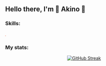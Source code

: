 <!-- introduction section -->
## Hello there, I'm 🧚 Akino 🧚
### Skills:
<div>
  <img src="https://github.com/devicons/devicon/blob/master/icons/html5/html5-original.svg" alt="HTML5" width=1.5rem>
</div>

<!--Status Section-->
### My stats:
<div align=center>
  <a href="https://git.io/streak-stats">
    <img src="https://streak-stats.demolab.com/?user=scarletpixie&theme=dark" alt="GitHub Streak">
  </a>
</div>

